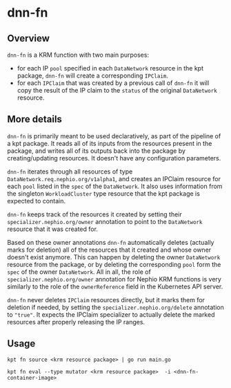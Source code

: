 # dnn-fn

## Overview

<!--mdtogo:Short-->

`dnn-fn` is a KRM function with two main purposes:
- for each IP `pool` specified in each `DataNetwork` resource in the kpt package, `dnn-fn` will create a corresponding `IPClaim`. 
- for each `IPClaim` that was created by a previous call of `dnn-fn` it will copy the result of the IP claim to the `status` of the original `DataNetwork` resource.

<!--mdtogo-->


<!--mdtogo:Long-->

## More details

`dnn-fn` is primarily meant to be used declaratively, as part of the pipeline of a kpt package. It reads all of its inputs from the resources present in the package, and writes all of its outputs back into the package by creating/updating resources. It doesn't have any configuration parameters.

`dnn-fn` iterates through all resources of type `DataNetwork.req.nephio.org/v1alpha1`, and creates an IPClaim resource for each `pool` listed in the `spec` of the `DataNetwork`. It also uses information from the singleton `WorkloadCluster` type resource that the kpt package is expected to contain.

`dnn-fn` keeps track of the resources it created by setting their `specializer.nephio.org/owner` annotation to point to the `DataNetwork` resource that it was created for. 

Based on these owner annotations `dnn-fn` automatically deletes (actually marks for deletion) all of the resources that it created and whose owner doesn't exist anymore. This can happen by deleting the owner `DataNetwork` resource from the package, or by deleting the corresponding `pool` form the `spec` of the owner `DataNetwork`. All in all, the role of `specializer.nephio.org/owner` annotation for Nephio KRM functions is very similarly to the role of the `ownerReference` field in the Kubernetes API server.

`dnn-fn` never deletes `IPClaim` resources directly, but it marks them for deletion if needed, by setting the `specializer.nephio.org/delete` annotation to `"true"`. It expects the IPClaim specializer to actually delete the marked resources after properly releasing the IP ranges.

<!--mdtogo-->

## Usage

```
kpt fn source <krm resource package> | go run main.go 
```

```
kpt fn eval --type mutator <krm resource package>  -i <dnn-fn-container-image> 
```
